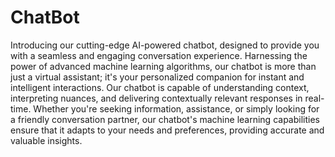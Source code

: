 # ChatBot
Introducing our cutting-edge AI-powered chatbot, designed to provide you with a seamless and engaging conversation experience. Harnessing the power of advanced machine learning algorithms, our chatbot is more than just a virtual assistant; it's your personalized companion for instant and intelligent interactions.
Our chatbot is capable of understanding context, interpreting nuances, and delivering contextually relevant responses in real-time. Whether you're seeking information, assistance, or simply looking for a friendly conversation partner, our chatbot's machine learning capabilities ensure that it adapts to your needs and preferences, providing accurate and valuable insights.
